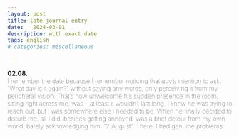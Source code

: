 ```yaml
---
layout: post
title: late journal entry
date:   2024-03-01
description: with exact date
tags: english
# categories: miscellaneous

---
```


<span style="font-size:14px;font-weight:lighter">
<strong>02.08.</strong>
<br>I remember the date because I remember noticing that guy’s intention to ask, “What day is it again?” without saying any words, only perceiving it from my peripheral vision. That’s how unwelcome his sudden presence in the room, sitting right across me, was – at least it wouldn’t last long. I knew he was trying to reach out, but I was somewhere else I needed to be. When he finally decided to disturb me, all I did, besides getting annoyed, was a brief detour from my own world, barely acknowledging him: “2 August”. There, I had genuine problems:
</span>
